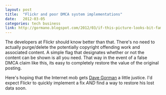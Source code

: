 ```yaml
---
layout: post
title:  "Flickr and poor DMCA system implementations"
date:   2012-03-05
categories: tech business
link: http://gormano.blogspot.com/2012/03/if-this-picture-looks-bit-familiar-it.html
---
```


The developers at Flickr should know better than that.  There's no need to actually purge/delete the potentially copyright offending work and associated content.  A simple flag that designates whether or not the content can be shown is all you need.  That way in the event of a false DMCA claim like this, its easy to completely restore the value of the original posting.  

Here's hoping that the Internet mob gets <a href="http://en.wikipedia.org/wiki/Dave_Gorman" title="Dave Gorman" target="_blank">Dave Gorman</a> a little justice.  I'd expect Flickr to quickly implement a fix <em>AND</em> find a way to restore his lost data soon.